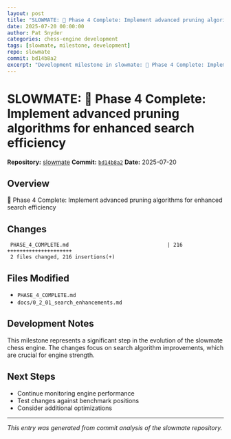 ```yaml
---
layout: post
title: "SLOWMATE: 🎯 Phase 4 Complete: Implement advanced pruning algorithms for enhanced search efficiency"
date: 2025-07-20 00:00:00 
author: Pat Snyder
categories: chess-engine development
tags: [slowmate, milestone, development]
repo: slowmate
commit: bd14b8a2
excerpt: "Development milestone in slowmate: 🎯 Phase 4 Complete: Implement advanced pruning algorithms for enhanced search efficiency"
---
```


# SLOWMATE: 🎯 Phase 4 Complete: Implement advanced pruning algorithms for enhanced search efficiency

**Repository:** [slowmate](https://github.com/pssnyder/slowmate)
**Commit:** [`bd14b8a2`](https://github.com/pssnyder/slowmate/commit/bd14b8a2dba995ab7646ffdf39d51169ef416473)
**Date:** 2025-07-20

## Overview

🎯 Phase 4 Complete: Implement advanced pruning algorithms for enhanced search efficiency

## Changes

```
 PHASE_4_COMPLETE.md                                | 216 +++++++++++++++++++++
 2 files changed, 216 insertions(+)
```

## Files Modified

- `PHASE_4_COMPLETE.md`
- `docs/0_2_01_search_enhancements.md`

## Development Notes

This milestone represents a significant step in the evolution of the slowmate chess engine. The changes focus on search algorithm improvements, which are crucial for engine strength.

## Next Steps

- Continue monitoring engine performance
- Test changes against benchmark positions
- Consider additional optimizations

---

*This entry was generated from commit analysis of the slowmate repository.*
